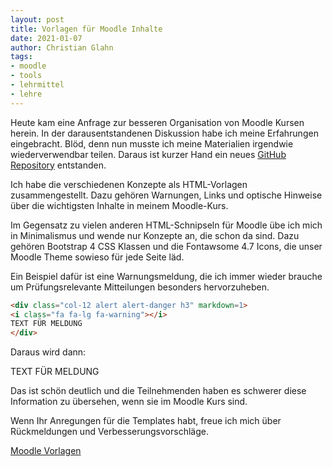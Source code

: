 ```yaml
--- 
layout: post
title: Vorlagen für Moodle Inhalte
date: 2021-01-07
author: Christian Glahn
tags: 
- moodle
- tools
- lehrmittel
- lehre
---
```


Heute kam eine Anfrage zur besseren Organisation von Moodle Kursen herein. In der darausentstandenen Diskussion habe ich meine Erfahrungen eingebracht. Blöd, denn nun musste ich meine Materialien irgendwie wiederverwendbar teilen. Daraus ist kurzer Hand ein neues [GitHub Repository](https://github.com/dxiai/moodle-content-templates) entstanden.

Ich habe die verschiedenen Konzepte als HTML-Vorlagen zusammengestellt. Dazu gehören Warnungen, Links und optische Hinweise über die wichtigsten Inhalte in meinem Moodle-Kurs. 

Im Gegensatz zu vielen anderen HTML-Schnipseln für Moodle übe ich mich in Minimalismus und wende nur Konzepte an, die schon da sind. Dazu gehören Bootstrap 4 CSS Klassen und die Fontawsome 4.7 Icons, die unser Moodle Theme sowieso für jede Seite läd.

Ein Beispiel dafür ist eine Warnungsmeldung, die ich immer wieder brauche um Prüfungsrelevante Mitteilungen besonders hervorzuheben. 

```HTML
<div class="col-12 alert alert-danger h3" markdown=1>
<i class="fa fa-lg fa-warning"></i>
TEXT FÜR MELDUNG
</div>
```

Daraus wird dann: 

<div class="alert alert-danger h3" markdown=1>
<i class="fa fa-lg fa-warning"></i>
TEXT FÜR MELDUNG
</div>

Das ist schön deutlich und die Teilnehmenden haben es schwerer diese Information zu übersehen, wenn sie im Moodle Kurs sind.

Wenn Ihr Anregungen für die Templates habt, freue ich mich über Rückmeldungen und Verbesserungsvorschläge.

[Moodle Vorlagen](https://github.com/dxiai/moodle-content-templates)
